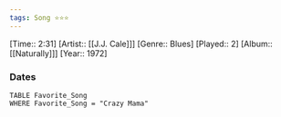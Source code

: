 ```yaml
---
tags: Song ⭐⭐⭐ 
---
```

[Time:: 2:31]
[Artist:: [[J.J. Cale]]]
[Genre:: Blues]
[Played:: 2]
[Album:: [[Naturally]]]
[Year:: 1972]
### Dates
````dataview
TABLE Favorite_Song
WHERE Favorite_Song = "Crazy Mama"
````